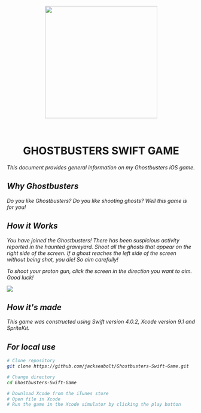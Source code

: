 <p align="center"><img src="https://upload.wikimedia.org/wikipedia/en/thumb/e/ee/Ghostbusters_logo.svg/1200px-Ghostbusters_logo.svg.png" height="300" /></p>
<br />

<h1 align="center">GHOSTBUSTERS SWIFT GAME</h1>

<p><em>This document provides general information on my Ghostbusters iOS game. 

Why Ghostbusters
-------------
Do you like Ghostbusters? Do you like shooting ghosts? Well this game is for you!

How it Works
------------
You have joined the Ghostbusters! There has been suspicious activity reported in the haunted graveyard. Shoot all the ghosts that appear on the right side of the screen. If a ghost reaches the left side of the screen without being shot, you die! So aim carefully!

To shoot your proton gun, click the screen in the direction you want to aim. Good luck!

<img src="http://seaboltdesign.com/images/ghostbusters.png">


How it's made
--------
This game was constructed using Swift version 4.0.2, Xcode version 9.1 and SpriteKit. 


For local use
--------

```bash
# Clone repository
git clone https://github.com/jackseabolt/Ghostbusters-Swift-Game.git

# Change directory
cd Ghostbusters-Swift-Game

# Download Xcode from the iTunes store
# Open file in Xcode
# Run the game in the Xcode simulator by clicking the play button

```
 

